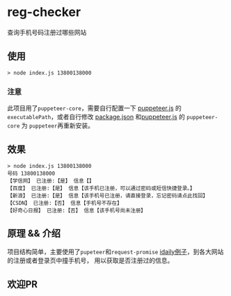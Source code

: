 # reg-checker
 查询手机号码注册过哪些网站

## 使用

```
> node index.js 13800138000
```
### 注意
此项目用了`puppeteer-core`，需要自行配置一下 [puppeteer.js](./utils/puppeteer.js) 的 `executablePath`，或者自行修改 [package.json](./package.json) 和[puppeteer.js](./utils/puppeteer.js) 的 `puppeteer-core` 为 `puppeteer`再重新安装。

## 效果
```
> node index.js 13800138000
号码 13800138000
【学信网】 已注册:【是】 信息【】
【百度】 已注册:【是】 信息【该手机已注册，可以通过密码或短信快捷登录。】
【新浪】 已注册:【是】 信息【该手机号已注册，请直接登录，忘记密码请点此找回】
【CSDN】 已注册:【否】 信息【手机号不存在】
【好奇心日报】 已注册:【否】 信息【该手机号尚未注册】
```

## 原理 && 介绍

项目结构简单，主要使用了`pupeteer`和`request-promise` [idaily例子](./sites/qdaily.js)，到各大网站的注册或者登录页中撞手机号， 用以获取是否注册过的信息。

## 欢迎PR